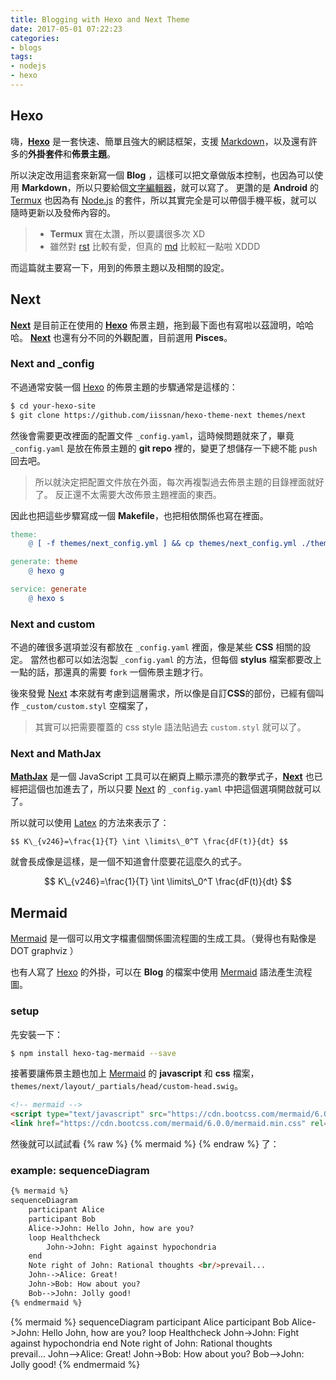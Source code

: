 ```yaml
---
title: Blogging with Hexo and Next Theme
date: 2017-05-01 07:22:23
categories:
- blogs
tags:
- nodejs
- hexo
---
```


## Hexo

嗨，**[Hexo]** 是一套快速、簡單且強大的網誌框架，支援 [Markdown]，以及還有許多的**外掛套件**和**佈景主題**。

所以決定改用這套來新寫一個 **Blog** ，這樣可以把文章做版本控制，也因為可以使用 **Markdown**，所以只要給個[文字編輯器]，就可以寫了。
更讚的是 **Android** 的 [Termux] 也因為有 [Node.js] 的套件，所以其實完全是可以帶個手機平板，就可以隨時更新以及發佈內容的。

> - **Termux** 實在太讚，所以要講很多次 XD
> - 雖然對 [rst] 比較有愛，但真的 [md] 比較紅一點啦 XDDD

而這篇就主要寫一下，用到的佈景主題以及相關的設定。
<!-- more -->

## Next

**[Next]** 是目前正在使用的 **[Hexo]** 佈景主題，拖到最下面也有寫啦以茲證明，哈哈哈。
**[Next]** 也還有分不同的外觀配置，目前選用 **Pisces**。

### Next and _config

不過通常安裝一個 [Hexo] 的佈景主題的步驟通常是這樣的：

```sh
$ cd your-hexo-site
$ git clone https://github.com/iissnan/hexo-theme-next themes/next
```

然後會需要更改裡面的配置文件 `_config.yaml`，這時候問題就來了，畢竟 `_config.yaml` 是放在佈景主題的 **git repo** 裡的，變更了想儲存一下總不能 `push` 回去吧。

> 所以就決定把配置文件放在外面，每次再複製過去佈景主題的目錄裡面就好了。
> 反正還不太需要大改佈景主題裡面的東西。

因此也把這些步驟寫成一個 **Makefile**，也把相依關係也寫在裡面。

```makefile
theme:
	@ [ -f themes/next_config.yml ] && cp themes/next_config.yml ./themes/next/_config.yml

generate: theme
	@ hexo g

service: generate
	@ hexo s
```

### Next and custom

不過的確很多選項並沒有都放在 `_config.yaml` 裡面，像是某些 **CSS** 相關的設定。
當然也都可以如法泡製 `_config.yaml` 的方法，但每個 **stylus** 檔案都要改上一點的話，那還真的需要 `fork` 一個佈景主題才行。

後來發覺 [Next] 本來就有考慮到這層需求，所以像是自訂**CSS**的部份，已經有個叫作 `_custom/custom.styl` 空檔案了，

> 其實可以把需要覆蓋的 css style 語法貼過去 `custom.styl` 就可以了。

### Next and MathJax

**[MathJax]** 是一個 JavaScript 工具可以在網頁上顯示漂亮的數學式子，**[Next]** 也已經把這個也加進去了，所以只要 [Next] 的 `_config.yaml` 中把這個選項開啟就可以了。

所以就可以使用 [Latex] 的方法來表示了：
```
$$ K\_{v246}=\frac{1}{T} \int \limits\_0^T \frac{dF(t)}{dt} $$
```

就會長成像是這樣，是一個不知道會什麼要花這麼久的式子。

$$ K\_{v246}=\frac{1}{T} \int \limits\_0^T \frac{dF(t)}{dt} $$


## Mermaid

[Mermaid] 是一個可以用文字檔畫個關係圖流程圖的生成工具。（覺得也有點像是 DOT graphviz ）

也有人寫了 [Hexo] 的外掛，可以在 **Blog** 的檔案中使用 [Mermaid] 語法產生流程圖。

### setup

先安裝一下：
```sh
$ npm install hexo-tag-mermaid --save
```

接著要讓佈景主題也加上 [Mermaid] 的 **javascript** 和 **css** 檔案，`themes/next/layout/_partials/head/custom-head.swig`。

```html
<!-- mermaid -->
<script type="text/javascript" src="https://cdn.bootcss.com/mermaid/6.0.0/mermaid.min.js" charset="utf-8"></script>
<link href="https://cdn.bootcss.com/mermaid/6.0.0/mermaid.min.css" rel="stylesheet" type="text/css" />
```

然後就可以試試看 {% raw %} {% mermaid %} {% endraw %} 了：

### example: sequenceDiagram

```markdown
{% mermaid %}
sequenceDiagram
    participant Alice
    participant Bob
    Alice->John: Hello John, how are you?
    loop Healthcheck
        John->John: Fight against hypochondria
    end
    Note right of John: Rational thoughts <br/>prevail...
    John-->Alice: Great!
    John->Bob: How about you?
    Bob-->John: Jolly good!
{% endmermaid %}
```

{% mermaid %}
sequenceDiagram
    participant Alice
    participant Bob
    Alice->John: Hello John, how are you?
    loop Healthcheck
        John->John: Fight against hypochondria
    end
    Note right of John: Rational thoughts <br/>prevail...
    John-->Alice: Great!
    John->Bob: How about you?
    Bob-->John: Jolly good!
{% endmermaid %}


[Hexo]: https://hexo.io/zh-tw/
[Markdown]: https://zh.wikipedia.org/wiki/Markdown
[文字編輯器]: http://www.vim.org/
[md]: https://zh.wikipedia.org/wiki/Markdown
[Termux]: https://termux.com/
[Node.js]: https://nodejs.org/en/
[rst]: http://docutils.sourceforge.net/rst.html
[Next]: http://theme-next.iissnan.com/
[Mermaid]: https://knsv.github.io/mermaid/
[MathJax]: https://www.mathjax.org/
[Latex]: https://en.wikibooks.org/wiki/LaTeX/Mathematics
